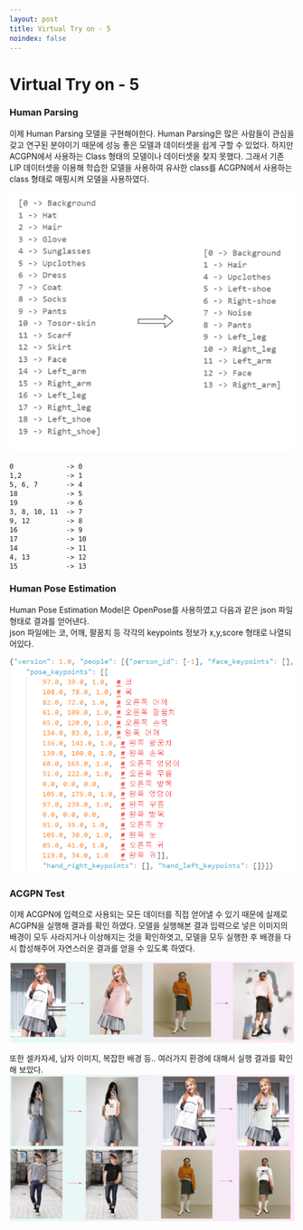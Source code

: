 ```yaml
---
layout: post
title: Virtual Try on - 5
noindex: false
---
```


# Virtual Try on - 5


### Human Parsing
이제 Human Parsing 모델을 구현해야한다. Human Parsing은 많은 사람들이 관심을 갖고 연구된 분야이기 때문에 성능 좋은 모델과 데이터셋을 쉽게 구할 수 있었다. 하지만 ACGPN에서 사용하는 Class 형태의 모델이나 데이터셋을 찾지 못했다. 그래서 기존 LIP 데이터셋을 이용해 학습한 모델을 사용하여 유사한 class를 ACGPN에서 사용하는 class 형태로 매핑시켜 모델을 사용하였다.
                     

![acgpn_human_parsing](\virtualtryon\img\acgpn_human_parsing.png)         


```
0             -> 0
1,2           -> 1
5, 6, 7       -> 4
18            -> 5
19            -> 6
3, 8, 10, 11  -> 7
9, 12         -> 8
16            -> 9
17            -> 10
14            -> 11
4, 13         -> 12
15            -> 13
```

### Human Pose Estimation
Human Pose Estimation Model은 OpenPose를 사용하였고 다음과 같은 json 파일 형태로 결과를 얻어낸다.              
json 파일에는 코, 어깨, 팔꿈치 등 각각의 keypoints 정보가 x,y,score 형태로 나열되어있다.             

![pose](\virtualtryon\img\pose.png)     


### ACGPN Test
이제 ACGPN에 입력으로 사용되는 모든 데이터를 직접 얻어낼 수 있기 때문에 실제로 ACGPN을 실행해 결과를 확인 하였다.
모델을 실행해본 결과 입력으로 넣은 이미지의 배경이 모두 사라지거나 이상해지는 것을 확인하엿고, 모델을 모두 실행한 후 배경을 다시 합성해주어 자연스러운 결과를 얻을 수 있도록 하였다.

![result1](\virtualtryon\img\result1.PNG)
                        

                        
또한 셀카자세, 남자 이미지, 복잡한 배경 등.. 여러가지 환경에 대해서 실행 결과를 확인해 보았다.          
![result2](\virtualtryon\img\result2.PNG)